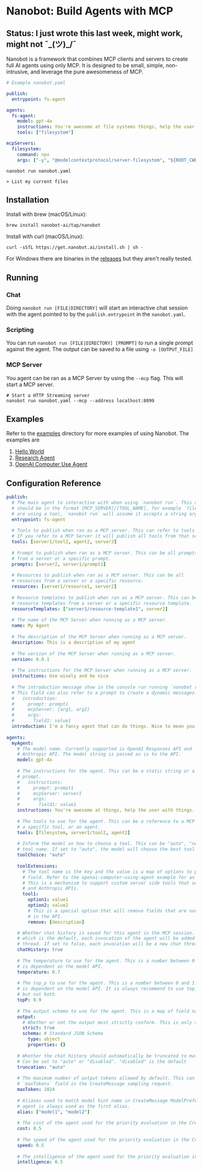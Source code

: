 
# Nanobot: Build Agents with MCP

## Status: I just wrote this last week, might work, might not ¯\_(ツ)_/¯

Nanobot is a framework that combines MCP clients and servers to create full AI agents using
only MCP. It is designed to be small, simple, non-intrusive, and leverage the pure awesomeness
of MCP.

```yaml
# Example nanobot.yaml

publish:
  entrypoint: fs-agent

agents:
  fs-agent:
    model: gpt-4o
    instructions: You're awesome at file systems things, help the user with files... and things.
    tools: ["filesystem"]

mcpServers:
  filesystem:
    command: npx
    args: ["-y", "@modelcontextprotocol/server-filesystem", "${ROOT_CWD}"]
```

```shell
nanobot run nanobot.yaml

> List my current files
```

## Installation

Install with brew (macOS/Linux):

```shell
brew install nanobot-ai/tap/nanobot
```

Install with curl (macOS/Linux):
```shell
curl -sSfL https://get.nanobot.ai/install.sh | sh -
```

For Windows there are binaries in the [releases](https://github.com/nanobot-ai/nanobot/releases) but they aren't really tested.


## Running

### Chat

Doing `nanobot run [FILE|DIRECTORY]` will start an interactive chat session with the agent pointed to
by the `publish.entrypoint` in the `nanobot.yaml`.

### Scripting

You can run `nanobot run [FILE|DIRECTORY] [PROMPT]` to run a single prompt against the agent. The output can be
saved to a file using `-o [OUTPUT_FILE]`

### MCP Server

You agent can be ran as a MCP Server by using the `--mcp` flag. This will start a MCP server.
```shell
# Start a HTTP Streaming server
nanobot run nanobot.yaml --mcp --address localhost:8099
```

## Examples

Refer to the [examples](./examples) directory for more examples of using Nanobot. The examples are
1. [Hello World](./examples/hello-world)
1. [Research Agent](examples/research-bot)
1. [OpenAI Computer Use Agent](examples/openai-computer-using-agent)

## Configuration Reference

```yaml
publish:
  # The main agent to interactive with when using `nanobot run`. This can also be a tool and
  # should be in the format [MCP_SERVER]/[TOOL_NAME], for example `filesystem/ls`. If your
  # are using a tool, `nanobot run` will assume it accepts a string argument named "prompt"
  entrypoint: fs-agent
  
  # Tools to publish when ran as a MCP server. This can refer to tools or agents.
  # If you refer to a MCP Server it will publish all tools from that server.
  tools: [server1/tool2, agent2, server3]
  
  # Prompt to publish when ran as a MCP server. This can be all prompts
  # from a server or a specific prompt.
  prompts: [server2, server1/prompt1]
  
  # Resources to publish when ran as a MCP server. This can be all
  # resources from a server or a specific resource.
  resources: [server1/resource1, server2]
  
  # Resource templates to publish when ran as a MCP server. This can be all
  # resource templates from a server or a specific resource template.
  resourceTemplates: ["server1/resource-template1", server2]
  
  # The name of the MCP Server when running as a MCP server.
  name: My Agent
  
  # The description of the MCP Server when running as a MCP server.
  description: This is a description of my agent
  
  # The version of the MCP Server when running as a MCP server.
  version: 0.0.1
  
  # The instructions for the MCP Server when running as a MCP server.
  instructions: Use wisely and be nice
  
  # The introduction message show in the console run running `nanobot run`
  # This field can also refer to a prompt to create a dynamic messages.
  #   introduction:
  #     prompt: prompt1
  #     mcpServer: [arg1, arg2]
  #     args:
  #       field1: value1
  introduction: I'm a fancy agent that can do things. Nice to mean you
  
agents:
  myAgent:
    # The model name. Currently supported is OpenAI Responses API and
    # Anthropic API. The model string is passed as is to the API.
    model: gpt-4o
    
    # The instructions for the agent. This can be a static string or a dynamic
    # prompt.
    #   instructions:
    #     prompt: prompt1
    #     mcpServer: server1
    #     args:
    #       field1: value1
    instructions: You're awesome at things, help the user with things.
    
    # The tools to use for the agent. This can be a reference to a MCP Server,
    # a specific tool, or an agent.
    tools: [filesystem, server1/tool2, agent2]
    
    # Inform the model on how to choose a tool. This can be "auto", "none", or a specific
    # tool name. If set to "auto", the model will choose the best tool for the task.
    toolChoice: "auto"
    
    toolExtensions:
      # The tool name is the key and the value is a map of options to pass as in the tool API
      # field. Refer to the openai-computer-using-agent example for an example of using this.
      # This is a mechanism to support custom server side tools that are offered in the OpenAI
      # and Anthropic APIs.
      tool1:
        option1: value1
        option2: value2
        # This is a special option that will remove fields that are normal sent in the tool object
        # in the API.
        remove: [description]

    # Whether chat history is saved for this agent in the MCP session. If set to true,
    # which is the default, each invocation of the agent will be added to the same chat
    # thread. If set to false, each invocation will be a new chat thread.
    chatHistory: true
    
    # The temperature to use for the agent. This is a number between 0 and 1. The default
    # is dependent on the model API.
    temperature: 0.7
    
    # The top_p to use for the agent. This is a number between 0 and 1. The default
    # is dependent on the model API. It is always recommend to use top_p or temperature
    # but not both.
    topP: 0.9
    
    # The output schema to use for the agent. This is a map of field names to types.
    output:
      # Whether or not the output must strictly conform. This is only supported in OpenAI API
      strict: true
      schema: # Standard JSON Schema
        type: object
        properties: {}
    
    # Whether the chat history should automatically be truncated to match the context size.
    # Can be set to "auto" or "disabled". "disabled" is the default
    truncation: "auto"
    
    # The maximum number of output tokens allowed by default. This can be overridden by the
    # `maxTokens` field in the CreateMessage sampling request.
    maxToken: 1024
    
    # Aliases used to match model hint name in CreateMessage ModelPreferences. The name of the
    # agent is always used as the first alias.
    alias: ["model1", "model2"]
    
    # The cost of the agent used for the priority evaluation in the CreateMessage ModelPreferences.
    cost: 0.5
    
    # The speed of the agent used for the priority evaluation in the CreateMessage ModelPreferences.
    speed: 0.5
    
    # The intelligence of the agent used for the priority evaluation in the CreateMessage ModelPreferences.
    intelligence: 0.5
```